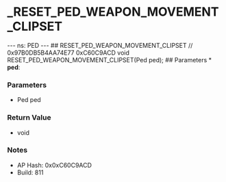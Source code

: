 # _RESET_PED_WEAPON_MOVEMENT_CLIPSET

--- ns: PED --- ## RESET_PED_WEAPON_MOVEMENT_CLIPSET  // 0x97B0DB5B4AA74E77 0xC60C9ACD void RESET_PED_WEAPON_MOVEMENT_CLIPSET(Ped ped);   ## Parameters * **ped**:

### Parameters
* Ped ped

### Return Value
* void

### Notes
* AP Hash: 0x0xC60C9ACD
* Build: 811

